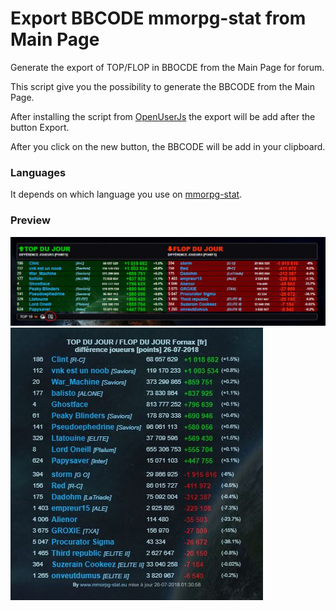 # Export BBCODE mmorpg-stat from Main Page

Generate the export of TOP/FLOP in BBOCDE from the Main Page for forum.

This script give you the possibility to generate the BBCODE from the Main Page. 

After installing the script from [OpenUserJs] the export will be add after the button Export.

After you click on the new button, the BBCODE will be add in your clipboard.

### Languages

It depends on which language you use on [mmorpg-stat]. 

### Preview

![Screen_mmorpg-stat](/preview/Screen_mmorpg-stat.JPG)
![Screen_forum_1](/preview/Screen_export_forumactif.JPG)

[OpenUserJs]: <https://openuserjs.org/scripts/Choubakawa/Export_BBCODE_mmorpg-stat>
[mmorpg-stat]: <https://www.mmorpg-stat.eu/>